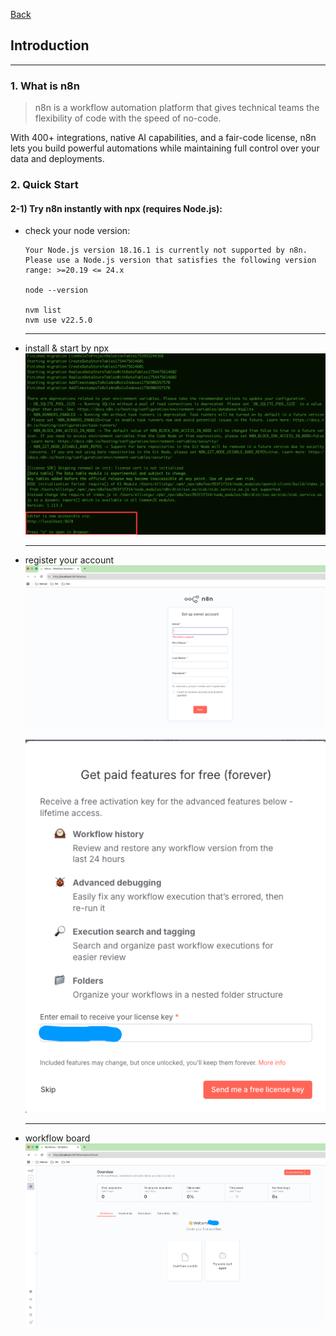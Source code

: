 [Back](README.md)

## Introduction

<hr>


### 1. What is n8n

> n8n is a workflow automation platform that gives technical teams the flexibility of code with the speed of no-code.

With 400+ integrations, native AI capabilities, and a fair-code license, n8n lets you build powerful automations while maintaining full control over your data and deployments.
&nbsp;

### 2. Quick Start

#### 2-1) Try n8n instantly with npx (requires Node.js):

- check your node version:
  ```
  Your Node.js version 18.16.1 is currently not supported by n8n.
  Please use a Node.js version that satisfies the following version range: >=20.19 <= 24.x

  node --version

  nvm list
  nvm use v22.5.0
  ```

  <hr>

- install & start by npx
![install & start by npx](https://raw.githubusercontent.com/Elliot518/mcp-oss-tech/refs/heads/main/workflow/n8n/install_by_npx.png)

  <hr>

- register your account
![register your account](https://raw.githubusercontent.com/Elliot518/mcp-oss-tech/refs/heads/main/workflow/n8n/start_local.png)

  ![free license setup](https://raw.githubusercontent.com/Elliot518/mcp-oss-tech/refs/heads/main/workflow/n8n/free_license_setup.png)
  <hr>

- workflow board
![workflow board](https://raw.githubusercontent.com/Elliot518/mcp-oss-tech/refs/heads/main/workflow/n8n/n8n_workflows.png)




&nbsp;










